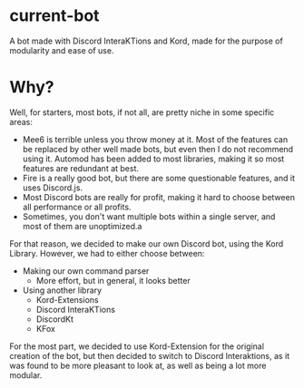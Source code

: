 # current-bot
A bot made with Discord InteraKTions and Kord, made for the purpose of modularity and ease of use. 

# Why?
Well, for starters, most bots, if not all, are pretty niche in some specific areas:

* Mee6 is terrible unless you throw money at it. Most of the features can be replaced by other well made bots, but even 
then I do not recommend using it. Automod has been added to most libraries, making it so most features are redundant at best.
* Fire is a really good bot, but there are some questionable features, and it uses Discord.js.
* Most Discord bots are really for profit, making it hard to choose between all performance or all profits.
* Sometimes, you don't want multiple bots within a single server, and most of them are unoptimized.a

For that reason, we decided to make our own Discord bot, using the Kord Library. However, we had to either choose between:

* Making our own command parser 
  * More effort, but in general, it looks better
* Using another library
  * Kord-Extensions
  * Discord InteraKTions
  * DiscordKt
  * KFox

For the most part, we decided to use Kord-Extension for the original creation of the bot, but then decided to switch to 
Discord Interaktions, as it was found to be more pleasant to look at, as well as being a lot more modular.


